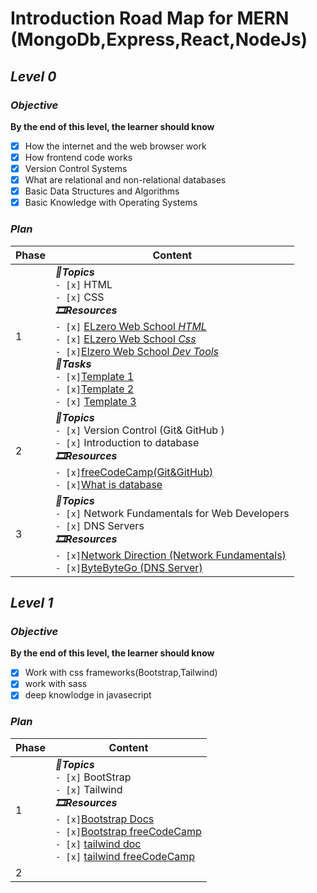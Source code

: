 # Introduction Road Map for MERN (MongoDb,Express,React,NodeJs)
## _Level 0_
### ***Objective***
**By the end of this level, the learner should know**
- [x] How the internet and the web browser work
- [x] How frontend code works
- [x] Version Control Systems
- [x] What are relational and non-relational databases
- [x] Basic Data Structures and Algorithms
- [x] Basic Knowledge with Operating Systems

### _Plan_

| Phase  | Content |
| ------------- | ------------- |
| 1  |***🎯Topics***<br> `- [x]` HTML<br> `- [x]` CSS <br> ***🎞️Resources***  <br> `- [x]` [ELzero Web School _HTML_](https://www.youtube.com/watch?v=qfPUMV9J5yw&list=PLDoPjvoNmBAzhFD3niPAa1C1gXG4cs14J)   <br> `- [x]` [ELzero Web School _Css_](https://www.youtube.com/watch?v=qyVkLebgfzY&list=PLDoPjvoNmBAzhFD3niPAa1C1gXG4cs14J&index=2) <br> `- [x]`[Elzero Web School _Dev Tools_](https://www.youtube.com/watch?v=_IKTGQosYMo) <br> ***📃Tasks*** <br> `- [x]`[Template 1 ](https://www.youtube.com/playlist?list=PLDoPjvoNmBAzHSjcR-HnW9tnxyuye8KbF) <br> `- [x]`[Template 2](https://www.youtube.com/playlist?list=PLDoPjvoNmBAy1l-2A21ng3gxEyocruT0t)  <br> `- [x]` [Template 3](https://www.youtube.com/watch?v=4OGWPn-Q__I&list=PLDoPjvoNmBAyGaRGzPVZCkYx5L7Mo9Tbh)|
| 2  |***🎯Topics***<br> `- [x]` Version Control (Git& GitHub )<br> `- [x]` Introduction to database <br> ***🎞️Resources*** <br> `- [x]`[freeCodeCamp(Git&GitHub)](https://www.youtube.com/watch?v=RGOj5yH7evk) <br> `- [x]`[What is database](https://www.youtube.com/watch?v=_Q07-8e3UbI)  |
| 3  | ***🎯Topics***<br> `- [x]` Network Fundamentals for Web Developers<br> `- [x]` DNS Servers <br> ***🎞️Resources*** <br> `- [x]`[Network Direction (Network Fundamentals)](https://www.youtube.com/playlist?list=PLCy5RQkQgvf4yaL-AMDO8rpAAi90sWfGl) <br> `- [x]`[ByteByteGo (DNS Server)](https://www.youtube.com/watch?v=27r4Bzuj5NQ)   |

## _Level 1_
### ***Objective***
**By the end of this level, the learner should know**
- [x] Work with css frameworks(Bootstrap,Tailwind)
- [x] work with sass
- [x] deep knowlodge in javasecript
### _Plan_
| Phase  | Content |
| ------------- | ------------- |
| 1 | ***🎯Topics***<br>  `- [x]` BootStrap <br>  `- [x]` Tailwind <br> ***🎞️Resources***  <br>`- [x]`[Bootstrap Docs](https://getbootstrap.com/docs/5.3/getting-started/introduction/)  <br> `- [x]`[Bootstrap freeCodeCamp](https://www.youtube.com/watch?v=-qfEOE4vtxE) <br>  `- [x]` [tailwind doc](https://tailwindcss.com/docs/installation) <br>  `- [x]` [tailwind freeCodeCamp ](https://www.youtube.com/watch?v=ft30zcMlFao) |
| 2 | |
